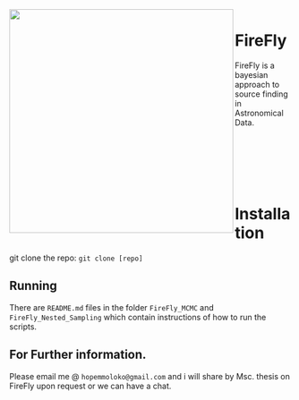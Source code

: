 
<image src="firefly.gif" width="400" align="left"/> 

# FireFly
FireFly is a bayesian approach to source finding in Astronomical Data.


<br>
<br>
<br>
<br>
<br>


# Installation

git clone the repo: `git clone [repo]`


## Running 

There are `README.md` files in the folder `FireFly_MCMC` and `FireFly_Nested_Sampling` which contain instructions of how to run the scripts.



## For Further information.
Please email me @ `hopemmoloko@gmail.com` and i will share by Msc. thesis on FireFly upon request or we can have a chat.




